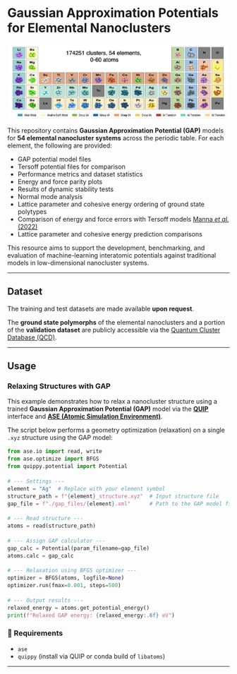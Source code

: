 # Gaussian Approximation Potentials for Elemental Nanoclusters

<p align="center">
  <img src="./ptable.png" alt="GAP Nanocluster Overview" width="800">
</p>

This repository contains **Gaussian Approximation Potential (GAP)** models for **54 elemental nanocluster systems** across the periodic table. For each element, the following are provided:

* GAP potential model files
* Tersoff potential files for comparison
* Performance metrics and dataset statistics
* Energy and force parity plots
* Results of dynamic stability tests
* Normal mode analysis
* Lattice parameter and cohesive energy ordering of ground state polytypes
* Comparison of energy and force errors with Tersoff models [Manna *et al.* (2022)](https://www.nature.com/articles/s41467-021-27849-6)
* Lattice parameter and cohesive energy prediction comparisons

This resource aims to support the development, benchmarking, and evaluation of machine-learning interatomic potentials against traditional models in low-dimensional nanocluster systems.

---

## Dataset

The training and test datasets are made available **upon request**.

The **ground state polymorphs** of the elemental nanoclusters and a portion of the **validation dataset** are publicly accessible via the [Quantum Cluster Database (QCD)](https://muellergroup.jhu.edu/qcd/).

---


## Usage

### Relaxing Structures with GAP

This example demonstrates how to relax a nanocluster structure using a trained **Gaussian Approximation Potential (GAP)** model via the **[QUIP](https://libatoms.github.io/QUIP/)** interface and **[ASE (Atomic Simulation Environment)](https://wiki.fysik.dtu.dk/ase/)**.

The script below performs a geometry optimization (relaxation) on a single `.xyz` structure using the GAP model:

```python
from ase.io import read, write
from ase.optimize import BFGS
from quippy.potential import Potential

# --- Settings ---
element = "Ag"  # Replace with your element symbol
structure_path = f"{element}_structure.xyz"  # Input structure file
gap_file = f"./gap_files/{element}.xml"      # Path to the GAP model file

# --- Read structure ---
atoms = read(structure_path)

# --- Assign GAP calculator ---
gap_calc = Potential(param_filename=gap_file)
atoms.calc = gap_calc

# --- Relaxation using BFGS optimizer ---
optimizer = BFGS(atoms, logfile=None)
optimizer.run(fmax=0.001, steps=500)

# --- Output results ---
relaxed_energy = atoms.get_potential_energy()
print(f"Relaxed GAP energy: {relaxed_energy:.6f} eV")
```

### 📌 Requirements

* `ase`
* `quippy` (install via QUIP or conda build of `libatoms`)


---


